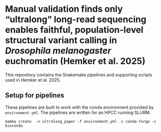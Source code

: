 # Manual validation finds only “ultralong” long-read sequencing enables faithful, population-level structural variant calling in _Drosophila melanogaster_ euchromatin (Hemker et al. 2025)
This repository contains the Snakemake pipelines and supporting scripts used in Hemker et al. 2025.
## Setup for pipelines
These pipelines are built to work with the conda environment provided by `environment.yml`. The pipelines are written for an HPCC running SLURM.

```
mamba create  -n ultralong_paper -f environment.yml -c conda-forge -c bioconda
```
